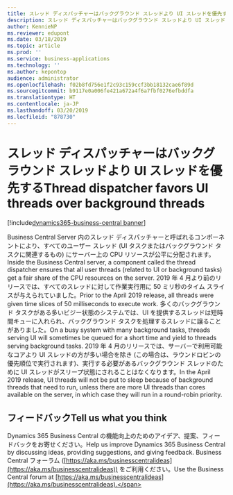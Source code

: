 ```yaml
---
title: スレッド ディスパッチャーはバックグラウンド スレッドより UI スレッドを優先する
description: スレッド ディスパッチャーはバックグラウンド スレッドより UI スレッドを優先する
author: KennieNP
ms.reviewer: edupont
ms.date: 03/18/2019
ms.topic: article
ms.prod: ''
ms.service: business-applications
ms.technology: ''
ms.author: kepontop
audience: administrator
ms.openlocfilehash: f02b8fd756e1f2c93c159ccf3bb18132cae6f89d
ms.sourcegitcommit: b9117e0a006fe421a672a4f6a7fbf0276efbddfa
ms.translationtype: HT
ms.contentlocale: ja-JP
ms.lasthandoff: 03/20/2019
ms.locfileid: "878730"
---
```

# <a name="thread-dispatcher-favors-ui-threads-over-background-threads"></a><span data-ttu-id="64f4c-103">スレッド ディスパッチャーはバックグラウンド スレッドより UI スレッドを優先する</span><span class="sxs-lookup"><span data-stu-id="64f4c-103">Thread dispatcher favors UI threads over background threads</span></span>

[!include[dynamics365-business-central banner](../includes/dynamics365-business-central.md)]

<span data-ttu-id="64f4c-104">Business Central Server 内のスレッド ディスパッチャーと呼ばれるコンポーネントにより、すべてのユーザー スレッド (UI タスクまたはバックグラウンド タスクに関連するもの) にサーバー上の CPU リソースが公平に分配されます。</span><span class="sxs-lookup"><span data-stu-id="64f4c-104">Inside the Business Central server, a component called the thread dispatcher ensures that all user threads (related to UI or background tasks) get a fair share of the CPU resources on the server.</span></span> <span data-ttu-id="64f4c-105">2019 年 4 月より前のリリースでは、すべてのスレッドに対して作業実行用に 50 ミリ秒のタイム スライスが与えられていました。</span><span class="sxs-lookup"><span data-stu-id="64f4c-105">Prior to the April 2019 release, all threads were given time slices of 50 milliseconds to execute work.</span></span> <span data-ttu-id="64f4c-106">多くのバックグラウンド タスクがある多いビジー状態のシステムでは、UI を提供するスレッドは短時間キューに入れられ、バックグラウンド タスクを処理するスレッドに譲ることがありました。</span><span class="sxs-lookup"><span data-stu-id="64f4c-106">On a busy system with many background tasks, threads serving UI will sometimes be queued for a short time and yield to threads serving background tasks.</span></span> <span data-ttu-id="64f4c-107">2019 年 4 月のリリースでは、サーバーで利用可能なコアより UI スレッドの方が多い場合を除き (この場合は、ラウンドロビンの優先順位で実行されます)、実行する必要があるバックグラウンド スレッドのために UI スレッドがスリープ状態にされることはなくなります。</span><span class="sxs-lookup"><span data-stu-id="64f4c-107">In the April 2019 release, UI threads will not be put to sleep because of background threads that need to run, unless there are more UI threads than cores available on the server, in which case they will run in a round-robin priority.</span></span>

## <a name="tell-us-what-you-think"></a><span data-ttu-id="64f4c-108">フィードバック</span><span class="sxs-lookup"><span data-stu-id="64f4c-108">Tell us what you think</span></span>
<span data-ttu-id="64f4c-109">Dynamics 365 Business Central の機能向上のためのアイデア、提案、フィードバックをお寄せください。</span><span class="sxs-lookup"><span data-stu-id="64f4c-109">Help us improve Dynamics 365 Business Central by discussing ideas, providing suggestions, and giving feedback.</span></span> <span data-ttu-id="64f4c-110">Business Central フォーラム ([https://aka.ms/businesscentralideas](https://aka.ms/businesscentralideas)) をご利用ください。</span><span class="sxs-lookup"><span data-stu-id="64f4c-110">Use the Business Central forum at [https://aka.ms/businesscentralideas](https://aka.ms/businesscentralideas).</span></span>
